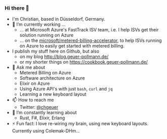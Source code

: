 ### Hi there 👋

- I'm Christian, based in Düsseldorf, Germany. 
- 🔭 I’m currently working ...
  - ... at Microsoft Azure's FastTrack ISV team, i.e. I help ISVs get their solution running on Azure
  - ... on the [microsoft/metered-billing-accelerator](https://github.com/microsoft/metered-billing-accelerator), to help ISVs running on Azure to easily get started with metered billing.
- I publish my stuff here on Github, but also 
  - on my blog http://blog.geuer-pollmann.de/
  - or my shorter things on https://cookbook.geuer-pollmann.de/
- 💬 Ask me about
  - Metered Billing on Azure
  - Software architecture on Azure
  - Elixir on Azure
  - Using Azure API's with just `bash`, `curl` and `jq`
  - Learning a new keyboard layout
- 📫 How to reach me
  - Twitter: [@chgeuer](https://twitter.com/chgeuer/)
- 🌱 I’m constantly learning about
  - Rust, F#, Elixir, Erlang
- ⚡ Fun fact: I love re-wiring my brain, using new keyboard layouts. Currently using Colemak-DHm...

<!--
**chgeuer/chgeuer** is a ✨ _special_ ✨ repository because its `README.md` (this file) appears on your GitHub profile.

Here are some ideas to get you started:

- 
- 👯 I’m looking to collaborate on ...
- 🤔 I’m looking for help with ...
- 💬 Ask me about ...
- 📫 How to reach me: ...
- 😄 Pronouns: ...
- ⚡ Fun fact: ...
-->
